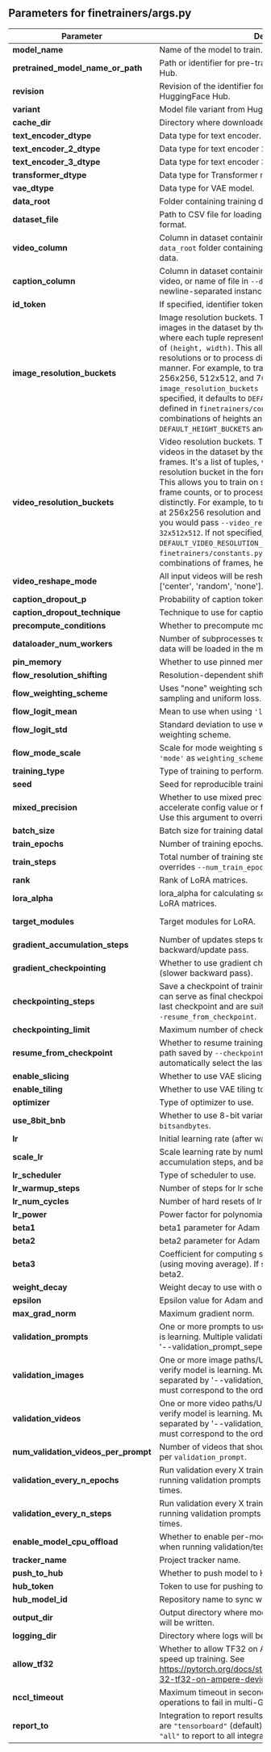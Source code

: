 ## Parameters for finetrainers/args.py

| Parameter | Description | Type | Default Value |
|---|---|---|---|
| **model_name** | Name of the model to train. | str |  |
| **pretrained_model_name_or_path** | Path or identifier for pre-trained model from HuggingFace Hub. | str | None |
| **revision** | Revision of the identifier for pre-trained model from HuggingFace Hub. | Optional[str] | None |
| **variant** | Model file variant from HuggingFace Hub (e.g., 'fp16'). | Optional[str] | None |
| **cache_dir** | Directory where downloaded models and datasets are stored. | Optional[str] | None |
| **text_encoder_dtype** | Data type for text encoder. | torch.dtype | torch.bfloat16 |
| **text_encoder_2_dtype** | Data type for text encoder 2. | torch.dtype | torch.bfloat16 |
| **text_encoder_3_dtype** | Data type for text encoder 3. | torch.dtype | torch.bfloat16 |
| **transformer_dtype** | Data type for Transformer model. | torch.dtype | torch.bfloat16 |
| **vae_dtype** | Data type for VAE model. | torch.dtype | torch.bfloat16 |
| **data_root** | Folder containing training data. | str | None |
| **dataset_file** | Path to CSV file for loading prompts/video paths in this format. | Optional[str] | None |
| **video_column** | Column in dataset containing videos, or name of file in `--data_root` folder containing newline-separated paths to video data. | str | None |
| **caption_column** | Column in dataset containing instance prompts for each video, or name of file in `--data_root` folder containing newline-separated instance prompts. | str | None |
| **id_token** | If specified, identifier token to be prepended to each prompt. | Optional[str] | None |
| **image_resolution_buckets** | Image resolution buckets. This parameter is used to group images in the dataset by their resolution. It's a list of tuples, where each tuple represents a resolution bucket in the format of `(height, width)`. This allows you to train on specific image resolutions or to process different resolutions in a distinct manner. For example, to train only on images with resolutions 256x256, 512x512, and 768x768, you would pass `--image_resolution_buckets 256x256 512x512 768x768`. If not specified, it defaults to `DEFAULT_IMAGE_RESOLUTION_BUCKETS` defined in `finetrainers/constants.py`, which includes all combinations of heights and widths from `DEFAULT_HEIGHT_BUCKETS` and `DEFAULT_WIDTH_BUCKETS`. | List[Tuple[int, int]] | None |
| **video_resolution_buckets** | Video resolution buckets. This parameter is used to group videos in the dataset by their resolution and number of frames. It's a list of tuples, where each tuple represents a resolution bucket in the format of `(frames, height, width)`. This allows you to train on specific video resolutions and frame counts, or to process different types of videos distinctly. For example, to train only on videos with 16 frames at 256x256 resolution and 32 frames at 512x512 resolution, you would pass `--video_resolution_buckets 16x256x256 32x512x512`. If not specified, it defaults to `DEFAULT_VIDEO_RESOLUTION_BUCKETS` defined in `finetrainers/constants.py`, which includes various combinations of frames, heights, and widths. | List[Tuple[int, int, int]] | None |
| **video_reshape_mode** | All input videos will be reshaped to this mode. Choose from ['center', 'random', 'none']. | Optional[str] | None |
| **caption_dropout_p** | Probability of caption token dropout. | float | 0.00 |
| **caption_dropout_technique** | Technique to use for caption dropout. | str | "empty" |
| **precompute_conditions** | Whether to precompute model conditions. | bool | False |
| **dataloader_num_workers** | Number of subprocesses to use for data loading. 0 means data will be loaded in the main process. | int | 0 |
| **pin_memory** | Whether to use pinned memory setting in Pytorch dataloader. | bool | False |
| **flow_resolution_shifting** | Resolution-dependent shift in timestep schedule. | bool | False |
| **flow_weighting_scheme** | Uses "none" weighting scheme by default for uniform sampling and uniform loss. | str | "none" |
| **flow_logit_mean** | Mean to use when using `'logit_normal'` weighting scheme. | float | 0.0 |
| **flow_logit_std** | Standard deviation to use when using `'logit_normal'` weighting scheme. | float | 1.0 |
| **flow_mode_scale** | Scale for mode weighting scheme. Only effective when using `'mode'` as `weighting_scheme`. | float | 1.29 |
| **training_type** | Type of training to perform. Choose from ['lora']. | str | None |
| **seed** | Seed for reproducible training. | int | 42 |
| **mixed_precision** | Whether to use mixed precision. Default is current system's accelerate config value or flag passed to `accelerate.launch`. Use this argument to override accelerate config. | str | None |
| **batch_size** | Batch size for training dataloader (per device). | int | 1 |
| **train_epochs** | Number of training epochs. | int | 1 |
| **train_steps** | Total number of training steps to perform. If specified, overrides `--num_train_epochs`. | Optional[int] | None |
| **rank** | Rank of LoRA matrices. | int | 128 |
| **lora_alpha** | lora_alpha for calculating scaling factor (lora_alpha / rank) of LoRA matrices. | float | 64 |
| **target_modules** | Target modules for LoRA. | List[str] | ["to_k", "to_q", "to_v", "to_out.0"] |
| **gradient_accumulation_steps** | Number of updates steps to accumulate before performing backward/update pass. | int | 1 |
| **gradient_checkpointing** | Whether to use gradient checkpointing to save memory (slower backward pass). | bool | False |
| **checkpointing_steps** | Save a checkpoint of training state every X updates. These can serve as final checkpoints if they perform better than the last checkpoint and are suitable for resuming training using `--resume_from_checkpoint`. | int | 500 |
| **checkpointing_limit** | Maximum number of checkpoints to keep. | Optional[int] | None |
| **resume_from_checkpoint** | Whether to resume training from previous checkpoint. Use path saved by `--checkpointing_steps`, or use `"latest"` to automatically select the last available checkpoint. | Optional[str] | None |
| **enable_slicing** | Whether to use VAE slicing to save memory. | bool | False |
| **enable_tiling** | Whether to use VAE tiling to save memory. | bool | False |
| **optimizer** | Type of optimizer to use. | str | "adamw" |
| **use_8bit_bnb** | Whether to use 8-bit variant of `--optimizer` using `bitsandbytes`. | bool | False |
| **lr** | Initial learning rate (after warmup period). | float | 1e-4 |
| **scale_lr** | Scale learning rate by number of GPUs, gradient accumulation steps, and batch size. | bool | False |
| **lr_scheduler** | Type of scheduler to use. | str | "cosine_with_restarts" |
| **lr_warmup_steps** | Number of steps for lr scheduler warmup. | int | 0 |
| **lr_num_cycles** | Number of hard resets of lr in cosine_with_restarts scheduler. | int | 1 |
| **lr_power** | Power factor for polynomial scheduler. | float | 1.0 |
| **beta1** | beta1 parameter for Adam and Prodigy optimizers. | float | 0.9 |
| **beta2** | beta2 parameter for Adam and Prodigy optimizers. | float | 0.95 |
| **beta3** | Coefficient for computing step size in Prodigy optimizer (using moving average). If set to None, uses square root of beta2. | Optional[float] | 0.999 |
| **weight_decay** | Weight decay to use with optimizer. | float | 0.0001 |
| **epsilon** | Epsilon value for Adam and Prodigy optimizers. | float | 1e-8 |
| **max_grad_norm** | Maximum gradient norm. | float | 1.0 |
| **validation_prompts** | One or more prompts to use during validation to verify model is learning. Multiple validation prompts must be separated by '--validation_prompt_seperator' string. | Optional[List[str]] | None |
| **validation_images** | One or more image paths/URLs to use during validation to verify model is learning. Multiple validation paths must be separated by '--validation_prompt_seperator' string. These must correspond to the order of validation prompts. | Optional[List[str]] | None |
| **validation_videos** | One or more video paths/URLs to use during validation to verify model is learning. Multiple validation paths must be separated by '--validation_prompt_seperator' string. These must correspond to the order of validation prompts. | Optional[List[str]] | None |
| **num_validation_videos_per_prompt** | Number of videos that should be generated during validation per `validation_prompt`. | int | 1 |
| **validation_every_n_epochs** | Run validation every X training epochs. Validation consists of running validation prompts `args.num_validation_videos` times. | Optional[int] | None |
| **validation_every_n_steps** | Run validation every X training steps. Validation consists of running validation prompts `args.num_validation_videos` times. | Optional[int] | None |
| **enable_model_cpu_offload** | Whether to enable per-model CPU offload to save memory when running validation/testing. | bool | False |
| **tracker_name** | Project tracker name. | str | "finetrainers" |
| **push_to_hub** | Whether to push model to Hub. | bool | False |
| **hub_token** | Token to use for pushing to Model Hub. | Optional[str] | None |
| **hub_model_id** | Repository name to sync with local `output_dir`. | Optional[str] | None |
| **output_dir** | Output directory where model predictions and checkpoints will be written. | str | "finetrainer-training" |
| **logging_dir** | Directory where logs will be saved. | Optional[str] | "logs" |
| **allow_tf32** | Whether to allow TF32 on Ampere GPUs. Can be used to speed up training. See https://pytorch.org/docs/stable/notes/cuda.html#tensorfloat-32-tf32-on-ampere-devices for more details. | bool | False |
| **nccl_timeout** | Maximum timeout in seconds for allgather or related operations to fail in multi-GPU/multi-node training setup. | int | 1800 |
| **report_to** | Integration to report results and logs to. Supported platforms are `"tensorboard"` (default), `"wandb"`, and `"comet_ml"`. Use `"all"` to report to all integrations. | str | "wandb" |
